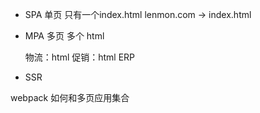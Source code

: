 - SPA
  单页 只有一个index.html
  lenmon.com  -> index.html <div id="root"></div>

- MPA
  多页 多个 html
  
  物流：html
  促销：html
  ERP
- SSR

webpack 如何和多页应用集合
